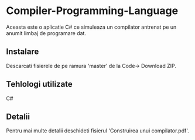 # Compiler-Programming-Language
Aceasta este o aplicatie C# ce simuleaza un compilator antrenat pe un anumit limbaj de programare dat. 

## Instalare
Descarcati fisierele de pe ramura 'master' de la Code-> Download ZIP. 

## Tehlologi utilizate
C#

## Detalii
Pentru mai multe detalii deschideti fisierul 'Construirea unui compilator.pdf'. 
